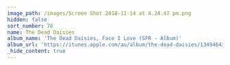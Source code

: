 ```yaml
---
image_path: /images/Screen Shot 2018-11-14 at 4.24.47 pm.png
hidden: false
sort_number: 76
name: The Dead Daisies
album_name: 'The Dead Daisies, Face I Love (SFR - Album)'
album_url: 'https://itunes.apple.com/au/album/the-dead-daisies/1349464349'
_hide_content: true
---
```


